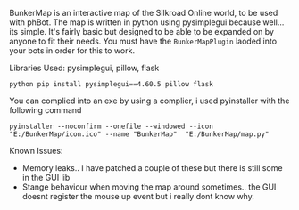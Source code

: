 BunkerMap is an interactive map of the Silkroad Online world, to be used with phBot. The map is written in python using pysimplegui because well... its simple. It's fairly basic but designed to be able to be expanded on by anyone to fit their needs. You must have the `BunkerMapPlugin` laoded into your bots in order for this to work. 


Libraries Used: pysimplegui, pillow, flask
```
python pip install pysimplegui==4.60.5 pillow flask
```
You can complied into an exe by using a complier, i used pyinstaller with the following command
```
pyinstaller --noconfirm --onefile --windowed --icon "E:/BunkerMap/icon.ico" --name "BunkerMap"  "E:/BunkerMap/map.py"
```

Known Issues:
- Memory leaks.. I have patched a couple of these but there is still some in the GUI lib
- Stange behaviour when moving the map around sometimes.. the GUI doesnt register the mouse up event but i really dont know why. 
